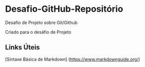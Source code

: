 # Desafio-GitHub-Repositório
Desafio de Projeto sobre Git/Github

Criado para o desáfio de Projeto

## Links Úteis

[Sintaxe Básica de Markdown] (https://www.markdownguide.org/)
